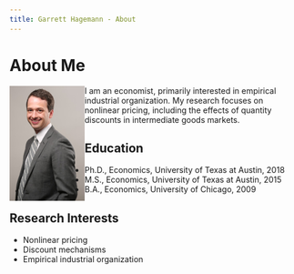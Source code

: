 ```yaml
---
title: Garrett Hagemann - About
---
```


# About Me

<div>
<img align="left" height="202" width="132" src="images/Hagemann_professional_photo_cropped_small.jpg"> I am an economist, primarily interested in empirical industrial organization. My research focuses on nonlinear pricing, including the effects of quantity discounts in intermediate goods markets.
</div>

## Education
* Ph.D., Economics, University of Texas at Austin, 2018
* M.S., Economics, University of Texas at Austin, 2015
* B.A., Economics, University of Chicago, 2009

## Research Interests
* Nonlinear pricing
* Discount mechanisms
* Empirical industrial organization
